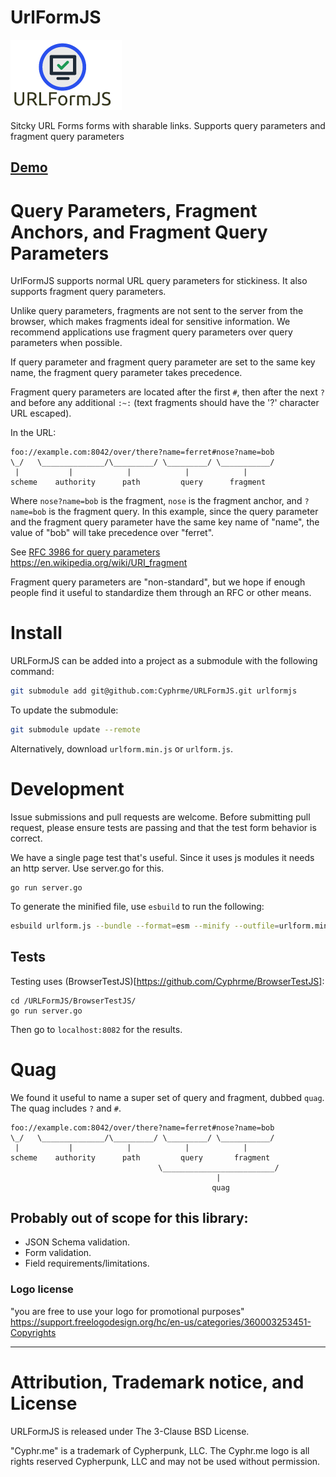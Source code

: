 # UrlFormJS 

![URLFormJS](./urlformjs.png)

Sitcky URL Forms forms with sharable links.  Supports query parameters and
fragment query parameters

## [Demo](https://cyphrme.github.io/URLFormJS/?first_name=Bob&last_name=Smith&email_address=bob%40something.com&phone_number=1234567890&subscribe_latest_news=true)


# Query Parameters, Fragment Anchors, and Fragment Query Parameters
UrlFormJS supports normal URL query parameters for stickiness.  It also supports
fragment query parameters.  

Unlike query parameters, fragments are not sent to the server from the browser,
which makes fragments ideal for sensitive information.  We recommend
applications use fragment query parameters over query parameters when
possible.   

If query parameter and fragment query parameter are set to the same key name,
the fragment query parameter takes precedence.  

Fragment query parameters are located after the first `#`, then after the next
`?` and before any additional `:~:` (text fragments should have the '?'
character URL escaped).

In the URL:

    foo://example.com:8042/over/there?name=ferret#nose?name=bob
    \_/   \______________/\_________/ \_________/ \___________/
     |           |            |            |            |
    scheme    authority      path         query      fragment


Where `nose?name=bob` is the fragment, `nose` is the fragment anchor, and
`?name=bob` is the fragment query.  In this example, since the query parameter
and the fragment query parameter have the same key name of "name", the value of
"bob" will take precedence over "ferret".  

See [RFC 3986 for query
parameters](https://www.rfc-editor.org/rfc/rfc3986#section-3.5)
https://en.wikipedia.org/wiki/URI_fragment

Fragment query parameters are "non-standard", but we hope if enough people find
it useful to standardize them through an RFC or other means.  


# Install
URLFormJS can be added into a project as a submodule with the following command:

``` sh
git submodule add git@github.com:Cyphrme/URLFormJS.git urlformjs
```

To update the submodule:

```sh
git submodule update --remote
```

Alternatively, download `urlform.min.js` or `urlform.js`.


# Development
Issue submissions and pull requests are welcome.  Before submitting pull
request, please ensure tests are passing and that the test form behavior is
correct.

We have a single page test that's useful.  Since it uses js modules it needs an
http server.  Use server.go for this.

```
go run server.go
```

To generate the minified file, use `esbuild` to run the following:

```sh
esbuild urlform.js --bundle --format=esm --minify --outfile=urlform.min.js
```

## Tests
Testing uses (BrowserTestJS)[https://github.com/Cyphrme/BrowserTestJS]:

```
cd /URLFormJS/BrowserTestJS/
go run server.go
```

Then go to `localhost:8082` for the results.


# Quag

We found it useful to name a super set of query and fragment, dubbed `quag`.
The quag includes `?` and `#`.

    foo://example.com:8042/over/there?name=ferret#nose?name=bob
    \_/   \______________/\_________/ \_________/ \___________/
     |           |            |            |            |
    scheme    authority      path         query       fragment
                                     \_________________________/
                                                  | 
                                                 quag

## Probably out of scope for this library:
- JSON Schema validation. 
- Form validation.  
- Field requirements/limitations. 

### Logo license
"you are free to use your logo for promotional purposes"
https://support.freelogodesign.org/hc/en-us/categories/360003253451-Copyrights

----------------------------------------------------------------------
# Attribution, Trademark notice, and License
URLFormJS is released under The 3-Clause BSD License. 

"Cyphr.me" is a trademark of Cypherpunk, LLC. The Cyphr.me logo is all rights
reserved Cypherpunk, LLC and may not be used without permission.